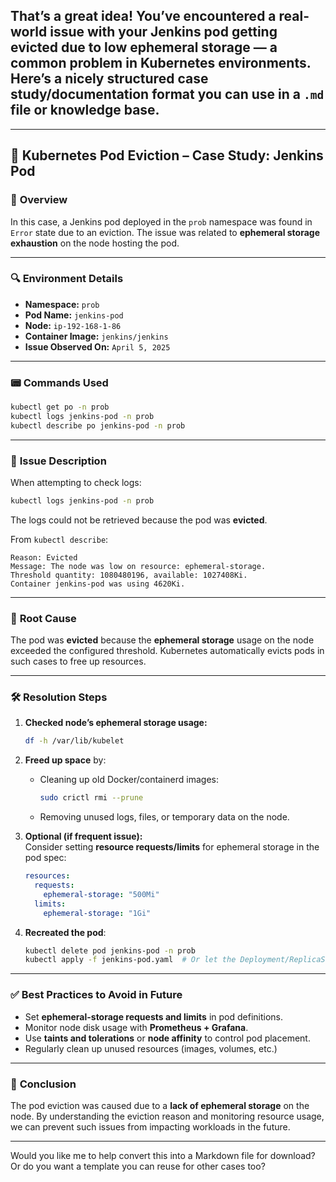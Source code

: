 That’s a great idea! You’ve encountered a **real-world issue** with your Jenkins pod getting **evicted due to low ephemeral storage** — a common problem in Kubernetes environments. Here’s a nicely structured **case study/documentation** format you can use in a `.md` file or knowledge base.
---


---

## 📝 Kubernetes Pod Eviction – Case Study: Jenkins Pod

### 📌 **Overview**
In this case, a Jenkins pod deployed in the `prob` namespace was found in `Error` state due to an eviction. The issue was related to **ephemeral storage exhaustion** on the node hosting the pod.

---

### 🔍 **Environment Details**
- **Namespace:** `prob`
- **Pod Name:** `jenkins-pod`
- **Node:** `ip-192-168-1-86`
- **Container Image:** `jenkins/jenkins`
- **Issue Observed On:** `April 5, 2025`

---

### 📟 **Commands Used**

```bash
kubectl get po -n prob
kubectl logs jenkins-pod -n prob
kubectl describe po jenkins-pod -n prob
```

---

### 🚨 **Issue Description**

When attempting to check logs:
```bash
kubectl logs jenkins-pod -n prob
```
The logs could not be retrieved because the pod was **evicted**.

From `kubectl describe`:
```
Reason: Evicted
Message: The node was low on resource: ephemeral-storage.
Threshold quantity: 1080480196, available: 1027408Ki.
Container jenkins-pod was using 4620Ki.
```

---

### 🧠 **Root Cause**
The pod was **evicted** because the **ephemeral storage** usage on the node exceeded the configured threshold. Kubernetes automatically evicts pods in such cases to free up resources.

---

### 🛠️ **Resolution Steps**

1. **Checked node’s ephemeral storage usage:**
   ```bash
   df -h /var/lib/kubelet
   ```

2. **Freed up space** by:
   - Cleaning up old Docker/containerd images:
     ```bash
     sudo crictl rmi --prune
     ```
   - Removing unused logs, files, or temporary data on the node.

3. **Optional (if frequent issue):**  
   Consider setting **resource requests/limits** for ephemeral storage in the pod spec:
   ```yaml
   resources:
     requests:
       ephemeral-storage: "500Mi"
     limits:
       ephemeral-storage: "1Gi"
   ```

4. **Recreated the pod**:
   ```bash
   kubectl delete pod jenkins-pod -n prob
   kubectl apply -f jenkins-pod.yaml  # Or let the Deployment/ReplicaSet recreate it
   ```

---

### ✅ **Best Practices to Avoid in Future**
- Set **ephemeral-storage requests and limits** in pod definitions.
- Monitor node disk usage with **Prometheus + Grafana**.
- Use **taints and tolerations** or **node affinity** to control pod placement.
- Regularly clean up unused resources (images, volumes, etc.)

---

### 📌 **Conclusion**
The pod eviction was caused due to a **lack of ephemeral storage** on the node. By understanding the eviction reason and monitoring resource usage, we can prevent such issues from impacting workloads in the future.

---

Would you like me to help convert this into a Markdown file for download? Or do you want a template you can reuse for other cases too?
